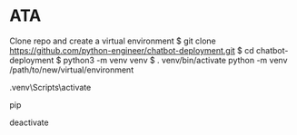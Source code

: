 # ATA

Clone repo and create a virtual environment
$ git clone https://github.com/python-engineer/chatbot-deployment.git
$ cd chatbot-deployment
$ python3 -m venv venv
$ . venv/bin/activate
python -m venv /path/to/new/virtual/environment

.venv\Scripts\activate

pip 

deactivate
